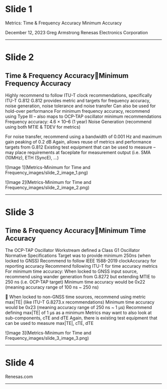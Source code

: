 # Slide 1

Metrics: Time & Frequency Accuracy
Minimum Accuracy

December 12, 2023
Greg Armstrong
Renesas Electronics Corporation

---

# Slide 2

## Time & Frequency AccuracyMinimum Frequency Accuracy

Highly recommend to follow ITU-T clock recommendations, specifically ITU-T G.812
G.812 provides metric and targets for frequency accuracy, noise generation, noise tolerance and noise transfer
Can also be used for hold-over performance
For minimum frequency accuracy, recommend using Type III – also maps to OCP-TAP oscillator minimum recommendations
Frequency accuracy: 4.6 × 10–6 (1 year)
Noise Generation (recommend using both MTIE & TDEV for metrics)





For noise transfer, recommend using a bandwidth of 0.001 Hz and maximum gain peaking of 0.2 dB
Again, allows reuse of metrics and performance targets from G.812
Existing test equipment that can be used to measure – may place requirements at faceplate for measurement output (i.e. SMA (10MHz), ETH (SyncE), …)

![Image 1](Metrics-Minimum for Time and Frequency_images/slide_2_image_1.png)

![Image 2](Metrics-Minimum for Time and Frequency_images/slide_2_image_2.png)

---

# Slide 3

## Time & Frequency AccuracyMinimum Time Accuracy

The OCP-TAP Oscillator Workstream defined a Class G1 Oscillator Normative Specifications
Target was to provide minimum 250ns (when locked to GNSS)
Recommend to follow IEEE 1588-2019 clockAccuracy for reporting accuracy
Recommend following ITU-T for time accuracy metrics
For minimum time accuracy:
When locked to GNSS input source, recommend using wander generation from G.8272 but extending MTIE to 250 ns (i.e. OCP-TAP target)
Minimum time accuracy would be 0x22 (meaning accuracy range of 100 ns ~ 250 ns)


When locked to non-GNSS time sources, recommend using metric max|TE| (like ITU-T G.8273.x recommendations)
Minimum time accuracy would be 0x23 (meaning accuracy range of 250 ns ~ 1 μs)
Recommend defining max|TE| of 1 μs as a minimum
Metrics may want to also look at sub-components, cTE and dTE
Again, there is existing test equipment that can be used to measure max|TE|, cTE, dTE

![Image 3](Metrics-Minimum for Time and Frequency_images/slide_3_image_3.png)

---

# Slide 4

Renesas.com

---
